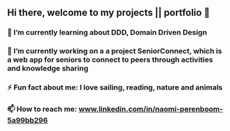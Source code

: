## Hi there, welcome to my projects || portfolio 👋


### 🌱 I’m currently learning about DDD, Domain Driven Design   

### 🔭 I’m currently working on a a project SeniorConnect, which is a web app for seniors to connect to peers through activities and knowledge sharing 

### ⚡ Fun fact about me: I love sailing, reading, nature and animals

### 📫 How to reach me: www.linkedin.com/in/naomi-perenboom-5a99bb296


<!--
**yoomster/yoomster** is a ✨ _special_ ✨ repository because its `README.md` (this file) appears on your GitHub profile.

Here are some ideas to get you started:

- 🔭 I’m currently working on ...
- 🌱 I’m currently learning ...
- 👯 I’m looking to collaborate on ...
- 🤔 I’m looking for help with ...
- 💬 Ask me about ...
- 📫 How to reach me: ...
- 😄 Pronouns: ...
- ⚡ Fun fact: ...
-->
